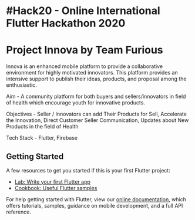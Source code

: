 # #Hack20 - Online International Flutter Hackathon 2020
# Project Innova by Team Furious

Innova is an enhanced mobile platform to provide a collaborative environment for highly motivated innovators. This platform provides an intensive support to publish their ideas, products, and proposal among the enthusiastic.

Aim - A community platform for both buyers and sellers/innovators in field of health which encourage youth for innovative products.

Objectives - Seller / Innovators can add Their Products for Sell, Accelerate the Innovation, Direct Customer Seller Communication, Updates about New Products in the field of Health

Tech Stack - Flutter, Firebase

## Getting Started

A few resources to get you started if this is your first Flutter project:

- [Lab: Write your first Flutter app](https://flutter.dev/docs/get-started/codelab)
- [Cookbook: Useful Flutter samples](https://flutter.dev/docs/cookbook)

For help getting started with Flutter, view our
[online documentation](https://flutter.dev/docs), which offers tutorials,
samples, guidance on mobile development, and a full API reference.

